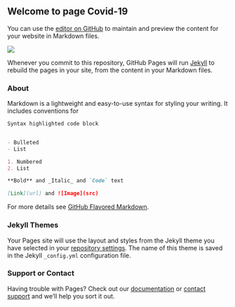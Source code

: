 ## Welcome to page Covid-19

You can use the [editor on GitHub](https://github.com/F-Cruz/COVID-19/edit/master/README.md) to maintain and preview the content for your website in Markdown files.

<div class='tableauPlaceholder' id='viz1592871131560' style='position: relative'>
        <noscript> 
        <a href='http:&#47;&#47;painelLemobs.com'> <img alt=' ' src='https:&#47;&#47;public.tableau.com&#47;static&#47;images&#47;Pa&#47;PainelLemobs&#47;Painel1&#47;1_rss.png' style='border: none' />
        </a>
        </noscript> 
        <object class='tableauViz'  style='display:none;'> 
            <param name='host_url' value='https%3A%2F%2Fpublic.tableau.com%2F' /> 
            <param name='embed_code_version' value='3' /> 
            <param name='site_root' value='' />
            <param name='name' value='PainelLemobs&#47;Painel1' />
            <param name='tabs' value='no' />
            <param name='toolbar' value='yes' />
            <param name='static_image' value='https:&#47;&#47;public.tableau.com&#47;static&#47;images&#47;Pa&#47;PainelLemobs&#47;Painel1&#47;1.png' /> 
            <param name='animate_transition' value='yes' />
            <param name='display_static_image' value='yes' />
            <param name='display_spinner' value='yes' />
            <param name='display_overlay' value='yes' />
            <param name='display_count' value='yes' />
            <param name='language' value='pt' />
            <param name='filter' value='publish=yes' />
        </object>
    </div>                
    <script type='text/javascript'>  
    var divElement = document.getElementById('viz1592871131560');
    var vizElement = divElement.getElementsByTagName('object')[0];
        if ( divElement.offsetWidth > 800 ) {
             vizElement.style.width='1000px';vizElement.style.height='827px';
             } else if ( divElement.offsetWidth > 500 ) {
                  vizElement.style.width='1000px';vizElement.style.height='827px';
                  } else {
                       vizElement.style.width='100%';vizElement.style.height='727px';
                       }
    var scriptElement = document.createElement('script'); 
    scriptElement.src = 'https://public.tableau.com/javascripts/api/viz_v1.js';
    vizElement.parentNode.insertBefore(scriptElement, vizElement);                
    </script>
    
    
Whenever you commit to this repository, GitHub Pages will run [Jekyll](https://jekyllrb.com/) to rebuild the pages in your site, from the content in your Markdown files.

### About

Markdown is a lightweight and easy-to-use syntax for styling your writing. It includes conventions for

```markdown
Syntax highlighted code block


- Bulleted
- List

1. Numbered
2. List

**Bold** and _Italic_ and `Code` text

[Link](url) and ![Image](src)
```

For more details see [GitHub Flavored Markdown](https://guides.github.com/features/mastering-markdown/).

### Jekyll Themes

Your Pages site will use the layout and styles from the Jekyll theme you have selected in your [repository settings](https://github.com/F-Cruz/COVID-19/settings). The name of this theme is saved in the Jekyll `_config.yml` configuration file.

### Support or Contact

Having trouble with Pages? Check out our [documentation](https://help.github.com/categories/github-pages-basics/) or [contact support](https://github.com/contact) and we’ll help you sort it out.
